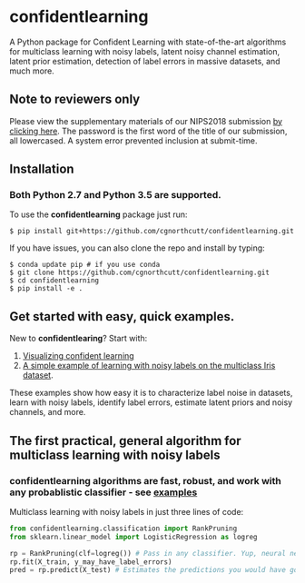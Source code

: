 # confidentlearning
A Python package for Confident Learning with state-of-the-art algorithms for multiclass learning with noisy labels, latent noisy channel estimation, latent prior estimation, detection of label errors in massive datasets, and much more.

## Note to reviewers only
Please view the supplementary materials of our NIPS2018 submission [by clicking here](https://www.dropbox.com/s/n8hydz9zj6skqwg/nips2018_confident_learning_supplements.pdf?dl=0). The password is the first word of the title of our submission, all lowercased. A system error prevented inclusion at submit-time. 

## Installation
### Both Python 2.7 and Python 3.5 are supported.

To use the **confidentlearning** package just run:

```
$ pip install git+https://github.com/cgnorthcutt/confidentlearning.git
```

If you have issues, you can also clone the repo and install by typing:

```
$ conda update pip # if you use conda
$ git clone https://github.com/cgnorthcutt/confidentlearning.git
$ cd confidentlearning
$ pip install -e .
```

## Get started with easy, quick examples.

New to **confidentlearing**? Start with:

1. [Visualizing confident learning](examples/visualizing_confident_learning.ipynb)
2. [A simple example of learning with noisy labels on the multiclass Iris dataset](examples/iris_simple_example.ipynb). 

These examples show how easy it is to characterize label noise in datasets, learn with noisy labels, identify label errors, estimate latent priors and noisy channels, and more.


## The first practical, general algorithm for multiclass learning with noisy labels
### **confidentlearning** algorithms are fast, robust, and work with any probablistic classifier - see [examples](examples)
Multiclass learning with noisy labels in just three lines of code:

```python
from confidentlearning.classification import RankPruning
from sklearn.linear_model import LogisticRegression as logreg

rp = RankPruning(clf=logreg()) # Pass in any classifier. Yup, neural networks work, too.
rp.fit(X_train, y_may_have_label_errors)
pred = rp.predict(X_test) # Estimates the predictions you would have gotten had you trained without label errors.
``` 

